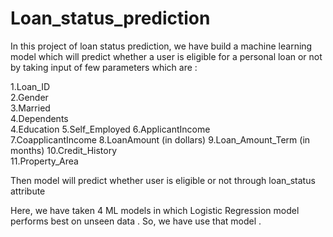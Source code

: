 # Loan_status_prediction

In this project of loan status prediction, we have build a machine learning model which will predict whether a user is eligible for a personal loan or not by taking input of few parameters which are :

1.Loan_ID	
2.Gender	
3.Married	
4.Dependents	
4.Education	
5.Self_Employed	
6.ApplicantIncome	
7.CoapplicantIncome	
8.LoanAmount	(in dollars)
9.Loan_Amount_Term	(in months)
10.Credit_History	
11.Property_Area	

Then model will predict whether user is eligible or not through loan_status attribute

Here, we have taken 4 ML models in which Logistic Regression model performs best on unseen data . So, we have use that model .
